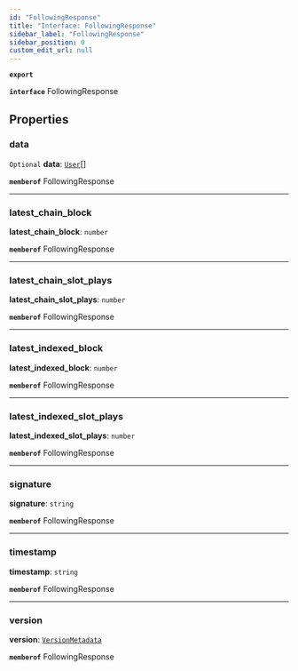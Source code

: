 ```yaml
---
id: "FollowingResponse"
title: "Interface: FollowingResponse"
sidebar_label: "FollowingResponse"
sidebar_position: 0
custom_edit_url: null
---
```


**`export`**

**`interface`** FollowingResponse

## Properties

### data

 `Optional` **data**: [`User`](User.md)[]

**`memberof`** FollowingResponse

___

### latest\_chain\_block

 **latest\_chain\_block**: `number`

**`memberof`** FollowingResponse

___

### latest\_chain\_slot\_plays

 **latest\_chain\_slot\_plays**: `number`

**`memberof`** FollowingResponse

___

### latest\_indexed\_block

 **latest\_indexed\_block**: `number`

**`memberof`** FollowingResponse

___

### latest\_indexed\_slot\_plays

 **latest\_indexed\_slot\_plays**: `number`

**`memberof`** FollowingResponse

___

### signature

 **signature**: `string`

**`memberof`** FollowingResponse

___

### timestamp

 **timestamp**: `string`

**`memberof`** FollowingResponse

___

### version

 **version**: [`VersionMetadata`](VersionMetadata.md)

**`memberof`** FollowingResponse
